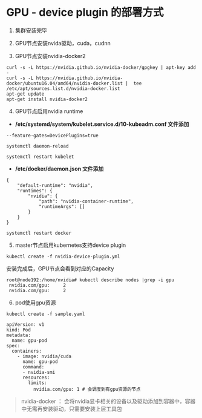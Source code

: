 # GPU - device plugin 的部署方式

1. 集群安装完毕


2. GPU节点安装nvida驱动，cuda，cudnn

3. GPU节点安装nvidia-docker2

```
curl -s -L https://nvidia.github.io/nvidia-docker/gpgkey | apt-key add -
curl -s -L https://nvidia.github.io/nvidia-docker/ubuntu16.04/amd64/nvidia-docker.list |  tee /etc/apt/sources.list.d/nvidia-docker.list
apt-get update
apt-get install nvidia-docker2
```

4. GPU节点启用nvidia runtime 

* **/etc/systemd/system/kubelet.service.d/10-kubeadm.conf 文件添加**

```
--feature-gates=DevicePlugins=true

systemctl daemon-reload

systemctl restart kubelet
```

* **/etc/docker/daemon.json 文件添加**

```
{
    "default-runtime": "nvidia",
    "runtimes": {
        "nvidia": {
            "path": "nvidia-container-runtime",
            "runtimeArgs": []
        }
    }
}

systemctl restart docker
```

5. master节点启用kubernetes支持device plugin

```
kubectl create -f nvidia-device-plugin.yml
```

安装完成后，GPU节点会看到对应的Capacity

```
root@node192:/home/nvidia# kubectl describe nodes |grep -i gpu
 nvidia.com/gpu:     2
 nvidia.com/gpu:     2
```

6. pod使用gpu资源

```
kubectl create -f sample.yaml

apiVersion: v1
kind: Pod
metadata:
  name: gpu-pod
spec:
  containers:
    - image: nvidia/cuda
      name: gpu-pod
      command:
      - nvidia-smi
      resources:
        limits:
          nvidia.com/gpu: 1 # 会调度到有gpu资源的节点
```

> nvidia-docker ： 会将nvidia显卡相关的设备以及驱动添加到容器中，容器中无需再安装驱动，只需要安装上层工具包
